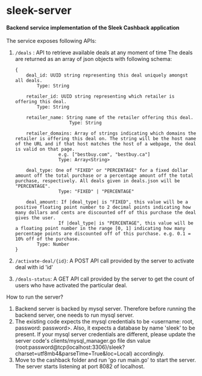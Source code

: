 # sleek-server
#### Backend service implementation of the Sleek Cashback application

The service exposes following APIs:
1. `/deals` : API to retrieve available deals at any moment of time
	The deals are returned as an array of json objects with following schema:
  	```
	{
  		deal_id: UUID string representing this deal uniquely amongst all deals.
			Type: String

  		retailer_id: UUID string representing which retailer is offering this deal.
			Type: String

  		retailer_name: String name of the retailer offering this deal.
                    	Type: String

  		retailer_domains: Array of strings indicating which domains the retailer is offering this deal on. The string will be the host name of the URL and if that host matches the host of a webpage, the deal is valid on that page.
                    e.g. ["bestbuy.com", "bestbuy.ca"]
                    Type: Array<String>

  		deal_type: One of "FIXED" or "PERCENTAGE" for a fixed dollar amount off the total purchase or a percentage amount off the total purchase, respectively. All deals given in deals.json will be "PERCENTAGE".
                    Type: "FIXED" | "PERCENTAGE"

  		deal_amount: If |deal_type| is "FIXED", this value will be a positive floating point number to 2 decimal points indicating how many dollars and cents are discounted off of this purchase the deal gives the user.
                    If |deal_type| is "PERCENTAGE", this value will be a floating point number in the range [0, 1] indicating how many percentage points are discounted off of this purchase. e.g. 0.1 = 10% off of the purchase.
			Type: Number
	}
	```

2. `/activate-deal/{id}`: A POST API call provided by the server to activate deal with id 'id'

3. `/deals-status`: A GET API call provided by the server to get the count of users who have activated the particular deal.

How to run the server?

1. Backend server is backed by mysql server. Therefore before running the backend server, one needs to run mysql server.
2. The existing code expects the mysql credentials to be <username: root, password: password>. Also, it expects a database by name 'sleek' to be present. If your mysql server credentials are different, please update the server code's clients/mysql_manager.go file dsn value (root:password@tcp(localhost:3306)/sleek?charset=utf8mb4&parseTime=True&loc=Local) accordingly.
3. Move to the cashback folder and run 'go run main.go' to start the server. The server starts listening at port 8082 of localhost.
